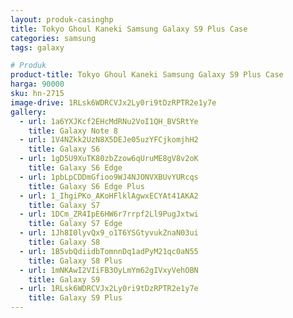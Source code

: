 ```yaml
---
layout: produk-casinghp
title: Tokyo Ghoul Kaneki Samsung Galaxy S9 Plus Case
categories: samsung
tags: galaxy

# Produk
product-title: Tokyo Ghoul Kaneki Samsung Galaxy S9 Plus Case
harga: 90000
sku: hn-2715
image-drive: 1RLsk6WDRCVJx2Ly0ri9tDzRPTR2e1y7e
gallery:
  - url: 1a6YXJKcf2EHcMdRNu2VoI1QH_BVSRtYe
    title: Galaxy Note 8
  - url: 1V4NZkk2UzN8X5DEJe05uzYFCjkomjhH2
    title: Galaxy S6
  - url: 1gD5U9XuTK80zbZzow6qUruME8gV8v2oK
    title: Galaxy S6 Edge
  - url: 1pbLpCDDmGfioo9WJ4NJONVXBUvYURcqs
    title: Galaxy S6 Edge Plus
  - url: 1_IhgiPKo_AKoHFlklAgwxECYAt41AKA2
    title: Galaxy S7
  - url: 1DCm_ZR4IpE6HW6r7rrpf2Ll9PugJxtwi
    title: Galaxy S7 Edge
  - url: 1Jh8I0lyvQx9_o1T6YSGtyvukZnaN03ui
    title: Galaxy S8
  - url: 1B5vbQdiidbTomnnDq1adPyM21qc0aN55
    title: Galaxy S8 Plus
  - url: 1mNKAwI2VIiFB3OyLmYm62gIVxyVehOBN
    title: Galaxy S9
  - url: 1RLsk6WDRCVJx2Ly0ri9tDzRPTR2e1y7e
    title: Galaxy S9 Plus
---
```

